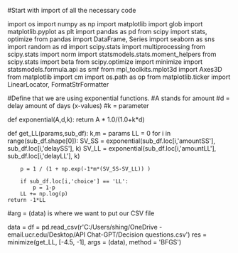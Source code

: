 #Start with import of all the necessary code

import os
import numpy as np
import matplotlib
import glob
import matplotlib.pyplot as plt
import pandas as pd
from scipy import stats, optimize
from pandas import DataFrame, Series
import seaborn as sns
import random as rd
import scipy.stats
import multiprocessing
from scipy.stats import norm
import statsmodels.stats.moment_helpers
from scipy.stats import beta
from scipy.optimize import minimize
import statsmodels.formula.api as smf
from mpl_toolkits.mplot3d import Axes3D
from matplotlib import cm
import os.path as op
from matplotlib.ticker import LinearLocator, FormatStrFormatter


#Define that we are using exponential functions.
#A stands for amount
#d = delay amount of days (x-values)
#k = parameter

def exponential(A,d,k):
    return A * 1.0/(1.0+k*d)

def get_LL(params,sub_df):
    k,m = params
    LL = 0
    for i in range(sub_df.shape[0]):
        SV_SS = exponential(sub_df.loc[i,'amountSS'],
                            sub_df.loc[i,'delaySS'],
                            k)
        SV_LL = exponential(sub_df.loc[i,'amountLL'],
                            sub_df.loc[i,'delayLL'],
                            k)

        p = 1 / (1 + np.exp(-1*m*(SV_SS-SV_LL)) )

        if sub_df.loc[i,'choice'] == 'LL':
            p = 1-p
        LL += np.log(p)
    return -1*LL


#arg = (data) is where we want to put our CSV file

data = df = pd.read_csv(r'C:/Users/shing/OneDrive - email.ucr.edu/Desktop/API Chat-GPT/Decision questions.csv')
res = minimize(get_LL, [-4.5, -1], 
               args = (data),
               method = 'BFGS')

